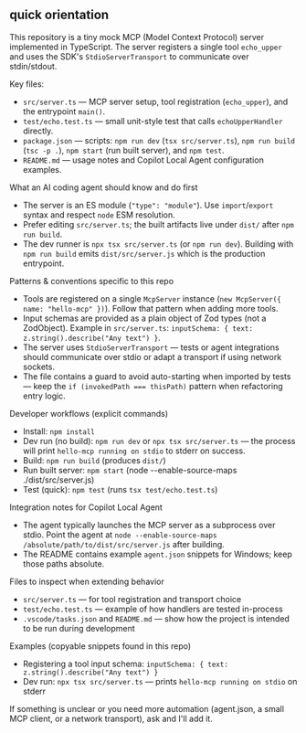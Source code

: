 ## quick orientation

This repository is a tiny mock MCP (Model Context Protocol) server implemented in TypeScript. The server registers a single tool `echo_upper` and uses the SDK's `StdioServerTransport` to communicate over stdin/stdout.

Key files:
- `src/server.ts` — MCP server setup, tool registration (`echo_upper`), and the entrypoint `main()`.
- `test/echo.test.ts` — small unit-style test that calls `echoUpperHandler` directly.
- `package.json` — scripts: `npm run dev` (`tsx src/server.ts`), `npm run build` (`tsc -p .`), `npm start` (run built server), and `npm test`.
- `README.md` — usage notes and Copilot Local Agent configuration examples.

What an AI coding agent should know and do first
- The server is an ES module (`"type": "module"`). Use `import`/`export` syntax and respect `node` ESM resolution.
- Prefer editing `src/server.ts`; the built artifacts live under `dist/` after `npm run build`.
- The dev runner is `npx tsx src/server.ts` (or `npm run dev`). Building with `npm run build` emits `dist/src/server.js` which is the production entrypoint.

Patterns & conventions specific to this repo
- Tools are registered on a single `McpServer` instance (`new McpServer({ name: "hello-mcp" })`). Follow that pattern when adding more tools.
- Input schemas are provided as a plain object of Zod types (not a ZodObject). Example in `src/server.ts`: `inputSchema: { text: z.string().describe("Any text") }`.
- The server uses `StdioServerTransport` — tests or agent integrations should communicate over stdio or adapt a transport if using network sockets.
- The file contains a guard to avoid auto-starting when imported by tests — keep the `if (invokedPath === thisPath)` pattern when refactoring entry logic.

Developer workflows (explicit commands)
- Install: `npm install`
- Dev run (no build): `npm run dev` or `npx tsx src/server.ts` — the process will print `hello-mcp running on stdio` to stderr on success.
- Build: `npm run build` (produces `dist/`)
- Run built server: `npm start` (node --enable-source-maps ./dist/src/server.js)
- Test (quick): `npm test` (runs `tsx test/echo.test.ts`)

Integration notes for Copilot Local Agent
- The agent typically launches the MCP server as a subprocess over stdio. Point the agent at `node --enable-source-maps /absolute/path/to/dist/src/server.js` after building.
- The README contains example `agent.json` snippets for Windows; keep those paths absolute.

Files to inspect when extending behavior
- `src/server.ts` — for tool registration and transport choice
- `test/echo.test.ts` — example of how handlers are tested in-process
- `.vscode/tasks.json` and `README.md` — show how the project is intended to be run during development

Examples (copyable snippets found in this repo)
- Registering a tool input schema: `inputSchema: { text: z.string().describe("Any text") }`
- Dev run: `npx tsx src/server.ts` — prints `hello-mcp running on stdio` on stderr

If something is unclear or you need more automation (agent.json, a small MCP client, or a network transport), ask and I'll add it.
